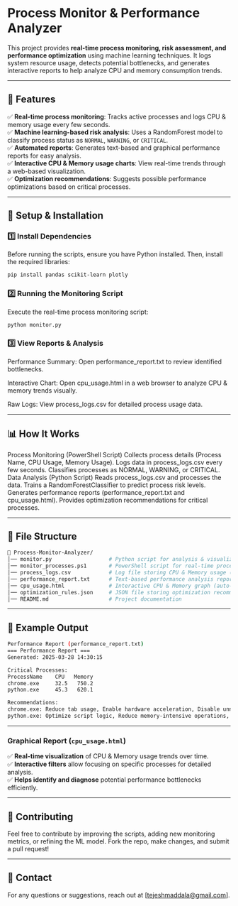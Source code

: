 # **Process Monitor & Performance Analyzer**  
This project provides **real-time process monitoring, risk assessment, and performance optimization** using machine learning techniques. It logs system resource usage, detects potential bottlenecks, and generates interactive reports to help analyze CPU and memory consumption trends.  

---

## **📌 Features**  
✅ **Real-time process monitoring**: Tracks active processes and logs CPU & memory usage every few seconds.  
✅ **Machine learning-based risk analysis**: Uses a RandomForest model to classify process status as `NORMAL`, `WARNING`, or `CRITICAL`.  
✅ **Automated reports**: Generates text-based and graphical performance reports for easy analysis.  
✅ **Interactive CPU & Memory usage charts**: View real-time trends through a web-based visualization.  
✅ **Optimization recommendations**: Suggests possible performance optimizations based on critical processes.  

---

## **🚀 Setup & Installation**  

### **1️⃣ Install Dependencies**  
Before running the scripts, ensure you have Python installed. Then, install the required libraries:  

```sh
pip install pandas scikit-learn plotly
```

### **2️⃣ Running the Monitoring Script**
Execute the real-time process monitoring script:
```sh
python monitor.py
```

### **3️⃣ View Reports & Analysis**
Performance Summary: Open performance_report.txt to review identified bottlenecks.

Interactive Chart: Open cpu_usage.html in a web browser to analyze CPU & memory trends visually.

Raw Logs: View process_logs.csv for detailed process usage data.

---

## **📊 How It Works**
Process Monitoring (PowerShell Script)
Collects process details (Process Name, CPU Usage, Memory Usage).
Logs data in process_logs.csv every few seconds.
Classifies processes as NORMAL, WARNING, or CRITICAL.
Data Analysis (Python Script)
Reads process_logs.csv and processes the data.
Trains a RandomForestClassifier to predict process risk levels.
Generates performance reports (performance_report.txt and cpu_usage.html).
Provides optimization recommendations for critical processes.

---

## **📂 File Structure**
```sh
📁 Process-Monitor-Analyzer/
│── monitor.py                  # Python script for analysis & visualization  
│── monitor_processes.ps1       # PowerShell script for real-time process monitoring  
│── process_logs.csv            # Log file storing CPU & Memory usage (auto-generated)  
│── performance_report.txt      # Text-based performance analysis report (auto-generated)  
│── cpu_usage.html              # Interactive CPU & Memory graph (auto-generated)  
│── optimization_rules.json     # JSON file storing optimization recommendations  
│── README.md                   # Project documentation
```

---

## **📌 Example Output**
```sh
Performance Report (performance_report.txt)
=== Performance Report ===
Generated: 2025-03-28 14:30:15

Critical Processes:
ProcessName    CPU   Memory
chrome.exe     32.5   750.2
python.exe     45.3   620.1

Recommendations:
chrome.exe: Reduce tab usage, Enable hardware acceleration, Disable unnecessary extensions
python.exe: Optimize script logic, Reduce memory-intensive operations, Use multiprocessing
```

---

### **Graphical Report (`cpu_usage.html`)**  

✅ **Real-time visualization** of CPU & Memory usage trends over time.  
✅ **Interactive filters** allow focusing on specific processes for detailed analysis.  
✅ **Helps identify and diagnose** potential performance bottlenecks efficiently.  

---

## **📢 Contributing**
Feel free to contribute by improving the scripts, adding new monitoring metrics, or refining the ML model. Fork the repo, make changes, and submit a pull request!

---

## **📧 Contact**
For any questions or suggestions, reach out at [tejeshmaddala@gmail.com].
